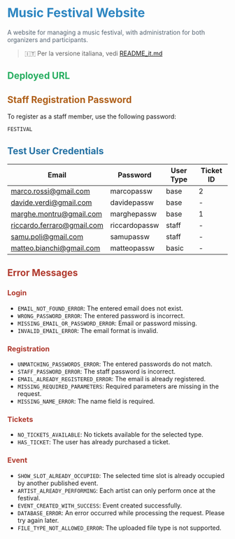 # <span style="color:#2e86c1">Music Festival Website</span>
<span style="color:#566573">A website for managing a music festival, with administration for both organizers and participants.</span>

> 🇮🇹 Per la versione italiana, vedi [README_it.md](README_it.md)

## <span style="color:#27ae60">Deployed URL</span>

## <span style="color:#af601a">Staff Registration Password</span>
To register as a staff member, use the following password:

`FESTIVAL`

## <span style="color:#2471a3">Test User Credentials</span>

| Email                      | Password      | User Type   | Ticket ID    |
|----------------------------|--------------|-------------|--------------|
| marco.rossi@gmail.com      | marcopassw   | base        | 2            |
| davide.verdi@gmail.com     | davidepassw  | base        | -            |
| marghe.montru@gmail.com    | marghepassw  | base        | 1            |
| riccardo.ferraro@gmail.com | riccardopassw| staff       | -            |
| samu.poli@gmail.com        | samupassw    | staff       | -            |
| matteo.bianchi@gmail.com   | matteopassw  | basic       | -            |

## <span style="color:#b03a2e">Error Messages</span>
### <span style="color:#b03a2e">Login</span>
- `EMAIL_NOT_FOUND_ERROR`: The entered email does not exist.
- `WRONG_PASSWORD_ERROR`: The entered password is incorrect.
- `MISSING_EMAIL_OR_PASSWORD_ERROR`: Email or password missing.
- `INVALID_EMAIL_ERROR`: The email format is invalid.

### <span style="color:#b03a2e">Registration</span>
- `UNMATCHING_PASSWORDS_ERROR`: The entered passwords do not match.
- `STAFF_PASSWORD_ERROR`: The staff password is incorrect.
- `EMAIL_ALREADY_REGISTERED_ERROR`: The email is already registered.
- `MISSING_REQUIRED_PARAMETERS`: Required parameters are missing in the request.
- `MISSING_NAME_ERROR`: The name field is required.

### <span style="color:#b03a2e">Tickets</span>
- `NO_TICKETS_AVAILABLE`: No tickets available for the selected type.
- `HAS_TICKET`: The user has already purchased a ticket.

### <span style="color:#b03a2e">Event</span>
- `SHOW_SLOT_ALREADY_OCCUPIED`: The selected time slot is already occupied by another published event.
- `ARTIST_ALREADY_PERFORMING`: Each artist can only perform once at the festival.
- `EVENT_CREATED_WITH_SUCCESS`: Event created successfully.
- `DATABASE_ERROR`: An error occurred while processing the request. Please try again later.
- `FILE_TYPE_NOT_ALLOWED_ERROR`: The uploaded file type is not supported.

